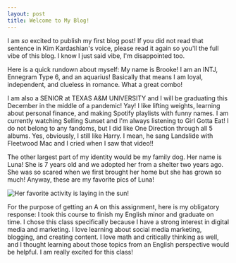```yaml
---
layout: post
title: Welcome to My Blog!
---
```


I am *so* excited to publish my first blog post! If you did not read that sentence in Kim Kardashian's voice, please read it again so you'll the full vibe of this blog. I know I just said vibe, I'm disappointed too.

Here is a quick rundown about myself: My name is Brooke! I am an INTJ, Ennegram Type 6, and an aquarius! Basically that means I am loyal, independent, and clueless in romance. What a great combo!

I am also a SENIOR at TEXAS A&M UNIVERSITY and I will be graduating this December in the middle of a pandemic! Yay! I like lifting weights, learning about personal finance, and making Spotify playlists with funny names. I am currently watching Selling Sunset and I'm always listening to Girl Gotta Eat! I do not belong to any fandoms, but I did like One Direction through all 5 albums. Yes, obviously, I still like Harry. I mean, he sang Landslide with Fleetwood Mac and I cried when I saw that video!!

The other largest part of my identity would be my family dog. Her name is Luna! She is 7 years old and we adopted her from a shelter two years ago. She was so scared when we first brought her home but she has grown so much! Anyway, these are my favorite pics of Luna!

![Her favorite activity is laying in the sun!](/assets/IMG-0861.jpg)

For the purpose of getting an A on this assignment, here is my obligatory response:
I took this course to finish my English minor and graduate on time. I chose this class specifically because I have a strong interest in digital media and marketing. I love learning about social media marketing, blogging, and creating content. I love math and critically thinking as well, and I thought learning about those topics from an English perspective would be helpful. I am really excited for this class!
